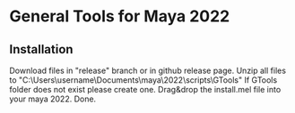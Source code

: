# General Tools for Maya 2022
## Installation

Download files in "release" branch or in github release page.
Unzip all files to "C:\Users\username\Documents\maya\2022\scripts\GTools"
If GTools folder does not exist please create one.
Drag&drop the install.mel file into your maya 2022.
Done.